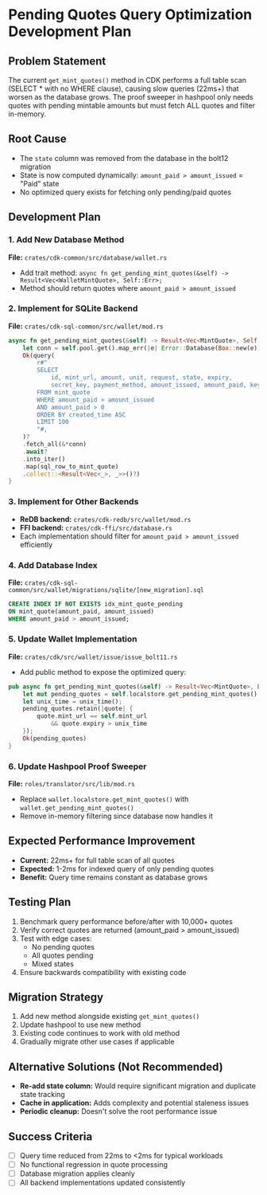 # Pending Quotes Query Optimization Development Plan

## Problem Statement
The current `get_mint_quotes()` method in CDK performs a full table scan (SELECT * with no WHERE clause), causing slow queries (22ms+) that worsen as the database grows. The proof sweeper in hashpool only needs quotes with pending mintable amounts but must fetch ALL quotes and filter in-memory.

## Root Cause
- The `state` column was removed from the database in the bolt12 migration
- State is now computed dynamically: `amount_paid > amount_issued` = "Paid" state
- No optimized query exists for fetching only pending/paid quotes

## Development Plan

### 1. Add New Database Method
**File:** `crates/cdk-common/src/database/wallet.rs`
- Add trait method: `async fn get_pending_mint_quotes(&self) -> Result<Vec<WalletMintQuote>, Self::Err>;`
- Method should return quotes where `amount_paid > amount_issued`

### 2. Implement for SQLite Backend
**File:** `crates/cdk-sql-common/src/wallet/mod.rs`
```rust
async fn get_pending_mint_quotes(&self) -> Result<Vec<MintQuote>, Self::Err> {
    let conn = self.pool.get().map_err(|e| Error::Database(Box::new(e)))?;
    Ok(query(
        r#"
        SELECT
            id, mint_url, amount, unit, request, state, expiry,
            secret_key, payment_method, amount_issued, amount_paid, keyset_id
        FROM mint_quote
        WHERE amount_paid > amount_issued
        AND amount_paid > 0
        ORDER BY created_time ASC
        LIMIT 100
        "#,
    )?
    .fetch_all(&*conn)
    .await?
    .into_iter()
    .map(sql_row_to_mint_quote)
    .collect::<Result<Vec<_>, _>>()?)
}
```

### 3. Implement for Other Backends
- **ReDB backend:** `crates/cdk-redb/src/wallet/mod.rs`
- **FFI backend:** `crates/cdk-ffi/src/database.rs`
- Each implementation should filter for `amount_paid > amount_issued` efficiently

### 4. Add Database Index
**File:** `crates/cdk-sql-common/src/wallet/migrations/sqlite/[new_migration].sql`
```sql
CREATE INDEX IF NOT EXISTS idx_mint_quote_pending 
ON mint_quote(amount_paid, amount_issued)
WHERE amount_paid > amount_issued;
```

### 5. Update Wallet Implementation
**File:** `crates/cdk/src/wallet/issue/issue_bolt11.rs`
- Add public method to expose the optimized query:
```rust
pub async fn get_pending_mint_quotes(&self) -> Result<Vec<MintQuote>, Error> {
    let mut pending_quotes = self.localstore.get_pending_mint_quotes().await?;
    let unix_time = unix_time();
    pending_quotes.retain(|quote| {
        quote.mint_url == self.mint_url
            && quote.expiry > unix_time
    });
    Ok(pending_quotes)
}
```

### 6. Update Hashpool Proof Sweeper
**File:** `roles/translator/src/lib/mod.rs`
- Replace `wallet.localstore.get_mint_quotes()` with `wallet.get_pending_mint_quotes()`
- Remove in-memory filtering since database now handles it

## Expected Performance Improvement
- **Current:** 22ms+ for full table scan of all quotes
- **Expected:** 1-2ms for indexed query of only pending quotes
- **Benefit:** Query time remains constant as database grows

## Testing Plan
1. Benchmark query performance before/after with 10,000+ quotes
2. Verify correct quotes are returned (amount_paid > amount_issued)
3. Test with edge cases:
   - No pending quotes
   - All quotes pending
   - Mixed states
4. Ensure backwards compatibility with existing code

## Migration Strategy
1. Add new method alongside existing `get_mint_quotes()`
2. Update hashpool to use new method
3. Existing code continues to work with old method
4. Gradually migrate other use cases if applicable

## Alternative Solutions (Not Recommended)
- **Re-add state column:** Would require significant migration and duplicate state tracking
- **Cache in application:** Adds complexity and potential staleness issues
- **Periodic cleanup:** Doesn't solve the root performance issue

## Success Criteria
- [ ] Query time reduced from 22ms to <2ms for typical workloads
- [ ] No functional regression in quote processing
- [ ] Database migration applies cleanly
- [ ] All backend implementations updated consistently